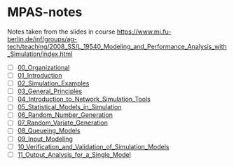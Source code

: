 # MPAS-notes
Notes taken from the slides in course https://www.mi.fu-berlin.de/inf/groups/ag-tech/teaching/2008_SS/L_19540_Modeling_and_Performance_Analysis_with_Simulation/index.html


- [ ] [00_Organizational](./notes/00_Organizational.md)
- [ ] [01_Introduction](./notes/01_Introduction.md)
- [ ] [02_Simulation_Examples](./notes/02_Simulation_Examples.md)
- [ ] [03_General_Principles](./notes/03_General_Principles.md)
- [ ] [04_Introduction_to_Network_Simulation_Tools](./notes/04_Introduction_to_Network_Simulation_Tools.md)
- [ ] [05_Statistical_Models_in_Simulation](./notes/05_Statistical_Models_in_Simulation.md)
- [ ] [06_Random_Number_Generation](./notes/06_Random_Number_Generation.md)
- [ ] [07_Random_Variate_Generation](./notes/07_Random_Variate_Generation.md)
- [ ] [08_Queueing_Models](./notes/08_Queueing_Models.md)
- [ ] [09_Input_Modeling](./notes/09_Input_Modeling.md)
- [ ] [10_Verification_and_Validation_of_Simulation_Models](./notes/10_Verification_and_Validation_of_Simulation_Models.md)
- [ ] [11_Output_Analysis_for_a_Single_Model](./notes/11_Output_Analysis_for_a_Single_Model.md)

